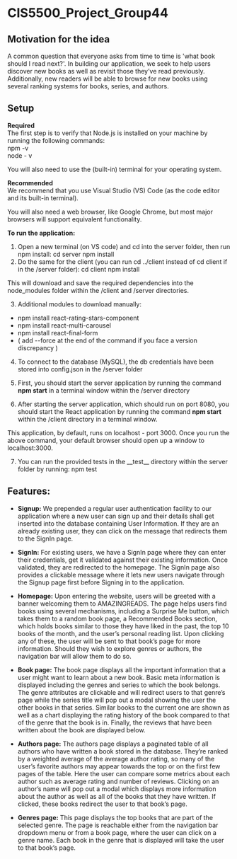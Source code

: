 # CIS5500_Project_Group44

## Motivation for the idea
A common question that everyone asks from time to time is 'what book should I read next?'. In building our application, we seek to help users discover new books as well as revisit those they’ve read previously. Additionally, new readers will be able to browse for new books using several ranking systems for books, series, and authors.

## Setup
**Required** <br>
The first step is to verify that Node.js is installed on your machine by running the following commands: <br>
npm -v <br>
node - v <br>

You will also need to use the (built-in) terminal for your operating system.

**Recommended** <br>
We recommend that you use Visual Studio (VS) Code (as the code editor and its built-in terminal).

You will also need a web browser, like Google Chrome, but most major browsers will support equivalent functionality.

**To run the application:**
1. Open a new terminal (on VS code) and cd into the server folder, then run npm install:
    cd server
    npm install
2. Do the same for the client (you can run cd ../client instead of cd client if in the /server folder):
    cd client
    npm install

This will download and save the required dependencies into the node_modules folder within the
/client and /server directories.

3. Additional modules to download manually: 
* npm install react-rating-stars-component
* npm install react-multi-carousel
* npm install react-final-form
* ( add --force at the end of the command if you face a version discrepancy )

4. To connect to the database (MySQL), the db credentials have been stored into config.json in the /server folder

5. First, you should start the server application by running the command **npm start** in a terminal window within the /server directory

6. After starting the server application, which should run on port 8080, you should start the React application by running the command **npm start** within the /client directory in a terminal window. 

This application, by default, runs on localhost - port 3000. Once you run the above command, your default browser should open up a window to localhost:3000.

7. You can run the provided tests in the \_\_test\_\_ directory within the server folder by running:
    npm test

## Features:
* **Signup:** We prepended a regular user authentication facility to our application where a new user can sign up and their details shall get inserted into the database containing User Information. If they are an already existing user, they can click on the message that redirects them to the SignIn page.

* **SignIn:** For existing users, we have a SignIn page where they can enter their credentials, get it validated against their existing information. Once validated, they are redirected to the homepage. The SignIn page also provides a clickable message where it lets new users navigate through the Signup page first before Signing in to the application.

* **Homepage:** Upon entering the website, users will be greeted with a banner welcoming them to AMAZINGREADS. The page helps users find books using several mechanisms, including a Surprise Me button, which takes them to a random book page, a Recommended Books section, which holds books similar to those they have liked in the past, the top 10 books of the month, and the user’s personal reading list. Upon clicking any of these, the user will be sent to that book’s page for more information. Should they wish to explore genres or authors, the navigation bar will allow them to do so. 
	
* **Book page:** The book page displays all the important information that a user might want to learn about a new book. Basic meta information is displayed including the genres and series to which the book belongs. The genre attributes are clickable and will redirect users to that genre’s page while the series title will pop out a modal showing the user the other books in that series. Similar books to the current one are shown as well as a chart displaying the rating history of the book compared to that of the genre that the book is in. Finally, the reviews that have been written about the book are displayed below. 

* **Authors page:** The authors page displays a paginated table of all authors who have written a book stored in the database. They’re ranked by a weighted average of the average author rating, so many of the user’s favorite authors may appear towards the top or on the first few pages of the table. Here the user can compare some metrics about each author such as average rating and number of reviews. Clicking on an author’s name will pop out a modal which displays more information about the author as well as all of the books that they have written. If clicked, these books redirect the user to that book’s page.

* **Genres page:** This page displays the top books that are part of the selected genre. The page is reachable either from the navigation bar dropdown menu or from a book page, where the user can click on a genre name. Each book in the genre that is displayed will take the user to that book’s page. 
